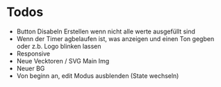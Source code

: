 # Todos

- Button Disabeln Erstellen wenn nicht alle werte ausgefüllt sind
- Wenn der Timer agbelaufen ist, was anzeigen und einen Ton gegben oder z.b. Logo blinken lassen
- Responsive
- Neue Vecktoren / SVG Main Img
- Neuer BG
- Von beginn an, edit Modus ausblenden (State wechseln)
